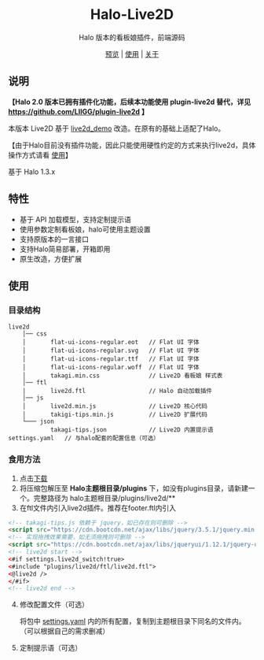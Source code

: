 <h1 align="center">Halo-Live2D</h1>
<p align="center"> Halo 版本的看板娘插件，前端源码
</p>
<p align="center">
  <a href="https://lixingyong.com">预览</a> | <a href="#使用">使用</a> | <a href="https://lixingyong.com/s/halo-live2d">关于</a>
  <br />
</p>

## 说明 
**【Halo 2.0 版本已拥有插件化功能，后续本功能使用 plugin-live2d 替代，详见 https://github.com/LIlGG/plugin-live2d 】**

本版本 Live2D 基于 [live2d_demo](https://github.com/fghrsh/live2d_demo) 改造。在原有的基础上适配了Halo。

【由于Halo目前没有插件功能，因此只能使用硬性约定的方式来执行live2d，具体操作方式请看 <a href="#使用">使用</a>】

基于 Halo 1.3.x

## 特性
- 基于 API 加载模型，支持定制提示语
- 使用参数定制看板娘，halo可使用主题设置
- 支持原版本的一言接口
- 支持Halo简易部署，开箱即用
- 原生改造，方便扩展

## 使用
### 目录结构
```shell
live2d
    │── css
    │       flat-ui-icons-regular.eot   // Flat UI 字体
    │       flat-ui-icons-regular.svg   // Flat UI 字体
    │       flat-ui-icons-regular.ttf   // Flat UI 字体
    │       flat-ui-icons-regular.woff  // Flat UI 字体
    │       takagi.min.css              // Live2D 看板娘 样式表
    │── ftl
    |       live2d.ftl                  // Halo 自动加载插件
    │── js
    │       live2d.min.js               // Live2D 核心代码
    │       takigi-tips.min.js          // Live2D 扩展代码
    └─── json
            takagi-tips.json            // Live2D 内置提示语
settings.yaml   // 与halo配套的配置信息（可选）  
```

### 食用方法
1. 点击[下载](https://github.com/LIlGG/halo-live2d/archive/master.zip)
2. 将压缩包解压至 **Halo主题根目录/plugins** 下，如没有plugins目录，请新建一个。完整路径为 halo主题根目录/plugins/live2d/**
3. 在ftl文件内引入live2d插件。推荐在footer.ftl内引入
```html
<!-- takagi-tips.js 依赖于 jquery，如已存在则可删除 -->
<script src="https://cdn.bootcdn.net/ajax/libs/jquery/3.5.1/jquery.min.js"></script>
<!-- 实现拖拽效果需要，如无须拖拽则可删除 -->
<script src="https://cdn.bootcdn.net/ajax/libs/jqueryui/1.12.1/jquery-ui.js"></script>
<!-- live2d start -->
<#if settings.live2d_switch!true>
<#include "plugins/live2d/ftl/live2d.ftl">
<@live2d />
</#if>
<!-- live2d end -->
```
4. 修改配置文件（可选）

    将包中 [settings.yaml](https://github.com/LIlGG/halo-live2d/blob/master/settings.yaml) 内的所有配置，复制到主题根目录下同名的文件内。（可以根据自己的需求删减）

5. 定制提示语（可选）
